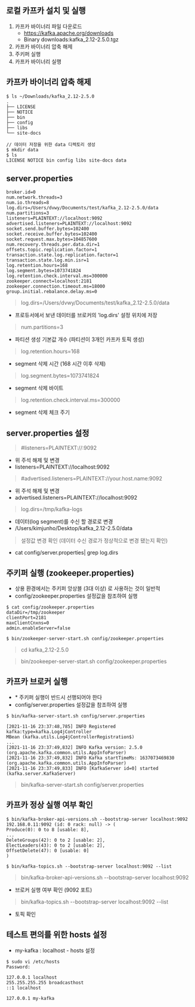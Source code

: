 ## 로컬 카프카 설치 및 실행

1. 카프카 바이너리 파일 다운로드
   - https://kafka.apache.org/downloads
   - Binary downloads:kafka_2.12-2.5.0.tgz
2. 카프카 바이너리 압축 해제
3. 주키퍼 실행
4. 카프카 바이너리 실행

## 카프카 바이너리 압축 해제

````shell
$ ls ~/Downloads/kafka_2.12-2.5.0
.
├── LICENSE
├── NOTICE
├── bin
├── config
├── libs
└── site-docs

// 데이터 저장을 위한 data 디렉토리 생성
$ mkdir data
$ ls
LICENSE NOTICE bin config libs site-docs data
````

## server.properties

````shell
broker.id=0
num.network.threads=3
num.io.threads=8
log.dirs=/Users/dvwy/Documents/test/kafka_2.12-2.5.0/data
num.partitions=3
listeners=PLAINTEXT://localhost:9092
advertised.listeners=PLAINTEXT://localhost:9092
socket.send.buffer.bytes=102400
socket.receive.buffer.bytes=102400
socket.request.max.bytes=104857600
num.recovery.threads.per.data.dir=1
offsets.topic.replication.factor=1
transaction.state.log.replication.factor=1
transaction.state.log.min.isr=1
log.retention.hours=168
log.segment.bytes=1073741824
log.retention.check.interval.ms=300000
zookeeper.connect=localhost:2181
zookeeper.connection.timeout.ms=18000
group.initial.rebalance.delay.ms=0
````

> log.dirs=/Users/dvwy/Documents/test/kafka_2.12-2.5.0/data

- 프로듀서에서 보낸 데이터를 브로커의 'log.dirs' 설정 위치에 저장

> num.partitions=3

- 파티션 생성 기본값 개수 (파티션이 3개인 카프카 토픽 생성)

> log.retention.hours=168

- segment 삭제 시간 (168 시간 이후 삭제)

> log.segment.bytes=1073741824

- segment 삭제 바이트

> log.retention.check.interval.ms=300000

- segment 삭제 체크 주기

## server.properties 설정

> #listeners=PLAINTEXT://:9092

- 위 주석 해제 및 변경
- listeners=PLAINTEXT://localhost:9092

> #advertised.listeners=PLAINTEXT://your.host.name:9092

- 위 주석 해제 및 변경
- advertised.listeners=PLAINTEXT://localhost:9092

> log.dirs=/tmp/kafka-logs

- 데이터(log segment)를 수신 할 경로로 변경
- /Users/kimjunho/Desktop/kafka_2.12-2.5.0/data

> 설정값 변경 확인 (데이터 수신 경로가 정상적으로 변경 됐는지 확인)

- cat config/server.properties| grep log.dirs

## 주키퍼 실행 (zookeeper.properties)

- 상용 환경에서는 주키퍼 앙상블 (3대 이상) 로 사용하는 것이 일반적
- config/zookeeper.properties 설정값을 참조하여 실행

````shell
$ cat config/zookeeper.properties
dataDir=/tmp/zookeeper
clientPort=2181
maxClientCnxns=0
admin.enableServer=false

$ bin/zookeeper-server-start.sh config/zookeeper.properties
````

> cd kafka_2.12-2.5.0

> bin/zookeeper-server-start.sh config/zookeeper.properties

## 카프카 브로커 실행

- \* 주키퍼 실행이 반드시 선행되어야 한다
- config/server.properties 설정값을 참조하여 실행

````shell
$ bin/kafka-server-start.sh config/server.properties

[2021-11-16 23:37:48,785] INFO Registered kafka:type=kafka.Log4jController
MBean (kafka.utils.Log4jControllerRegistration$)
...
[2021-11-16 23:37:49,832] INFO Kafka version: 2.5.0
(org.apache.kafka.common.utils.AppInfoParser)
[2021-11-16 23:37:49,832] INFO Kafka startTimeMs: 1637073469830
(org.apache.kafka.common.utils.AppInfoParser)
[2021-11-16 23:37:49,833] INFO [KafkaServer id=0] started
(kafka.server.KafkaServer)
````

> bin/kafka-server-start.sh config/server.properties

## 카프카 정상 실행 여부 확인

````shell
$ bin/kafka-broker-api-versions.sh --bootstrap-server localhost:9092
192.168.0.11:9092 (id: 0 rack: null) -> (
Produce(0): 0 to 8 [usable: 8],
...
DeleteGroups(42): 0 to 2 [usable: 2],
ElectLeaders(43): 0 to 2 [usable: 2],
OffsetDelete(47): 0 [usable: 0]
)

$ bin/kafka-topics.sh --bootstrap-server localhost:9092 --list
````

> bin/kafka-broker-api-versions.sh --bootstrap-server localhost:9092

- 브로커 실행 여부 확인 (9092 포트)

> bin/kafka-topics.sh --bootstrap-server localhost:9092 --list

- 토픽 확인

## 테스트 편의를 위한 hosts 설정

- my-kafka : localhost - hosts 설정

````shell
$ sudo vi /etc/hosts
Password:

127.0.0.1 localhost
255.255.255.255 broadcasthost
::1 localhost

127.0.0.1 my-kafka
````
